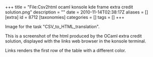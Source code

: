 +++
title = "File:Csv2html ocaml konsole kde frame extra credit solution.png"
description = ""
date = 2010-11-14T02:38:17Z
aliases = []
[extra]
id = 8712
[taxonomies]
categories = []
tags = []
+++

Image for the task "CSV_to_HTML_translation".

This is a screenshot of the html produced by the OCaml extra credit solution, displayed with the links web browser in the konsole terminal.

Links renders the first row of the table with a different color.
